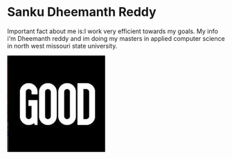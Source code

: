 <h1>Sanku Dheemanth Reddy</h1>
<p>Important fact about me is:I work very efficient towards my goals. My info i'm Dheemanth reddy and im doing my masters in applied computer science in north west missouri state university.</p>
<img src=https://github.com/dheemanthreddy/assignment2-Sanku/blob/main/download.jpg >

